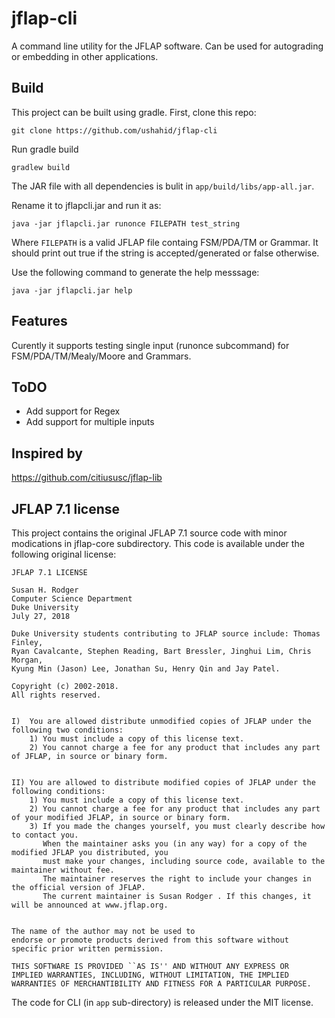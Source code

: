 # jflap-cli
A command line utility for the JFLAP software. Can be used for autograding or embedding in other applications.


## Build
This project can be built using gradle. First, clone this repo:

```
git clone https://github.com/ushahid/jflap-cli
```

Run gradle build

```
gradlew build
```

The JAR file with all dependencies is bulit in `app/build/libs/app-all.jar`.

Rename it to jflapcli.jar and run it as:

```
java -jar jflapcli.jar runonce FILEPATH test_string
```

Where `FILEPATH` is a valid JFLAP file containg FSM/PDA/TM or Grammar. It should print out true if the string is accepted/generated or false otherwise.

Use the following command to generate the help messsage:
```
java -jar jflapcli.jar help
```

## Features
Curently it supports testing single input (runonce subcommand) for FSM/PDA/TM/Mealy/Moore and Grammars.


## ToDO
- Add support for Regex
- Add support for multiple inputs


## Inspired by
https://github.com/citiususc/jflap-lib


## JFLAP 7.1 license
This project contains the original JFLAP 7.1 source code with minor modications in jflap-core subdirectory. This code is available under the following original license:

    JFLAP 7.1 LICENSE

    Susan H. Rodger
    Computer Science Department
    Duke University
    July 27, 2018

    Duke University students contributing to JFLAP source include: Thomas Finley,
    Ryan Cavalcante, Stephen Reading, Bart Bressler, Jinghui Lim, Chris Morgan,
    Kyung Min (Jason) Lee, Jonathan Su, Henry Qin and Jay Patel.

    Copyright (c) 2002-2018.
    All rights reserved.


    I)  You are allowed distribute unmodified copies of JFLAP under the following two conditions:
        1) You must include a copy of this license text.
        2) You cannot charge a fee for any product that includes any part of JFLAP, in source or binary form.


    II) You are allowed to distribute modified copies of JFLAP under the following conditions:
        1) You must include a copy of this license text.
        2) You cannot charge a fee for any product that includes any part of your modified JFLAP, in source or binary form.
        3) If you made the changes yourself, you must clearly describe how to contact you.
           When the maintainer asks you (in any way) for a copy of the modified JFLAP you distributed, you
           must make your changes, including source code, available to the maintainer without fee.  
           The maintainer reserves the right to include your changes in the official version of JFLAP. 
           The current maintainer is Susan Rodger . If this changes, it will be announced at www.jflap.org.


    The name of the author may not be used to
    endorse or promote products derived from this software without
    specific prior written permission.

    THIS SOFTWARE IS PROVIDED ``AS IS'' AND WITHOUT ANY EXPRESS OR
    IMPLIED WARRANTIES, INCLUDING, WITHOUT LIMITATION, THE IMPLIED
    WARRANTIES OF MERCHANTIBILITY AND FITNESS FOR A PARTICULAR PURPOSE.

The code for CLI (in `app` sub-directory) is released under the MIT license.
